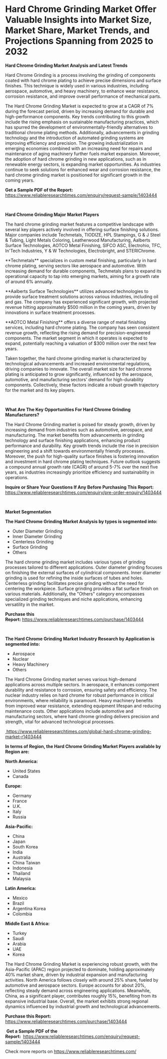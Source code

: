 <p><h1>Hard Chrome Grinding Market Offer Valuable Insights into Market Size, Market Share, Market Trends, and Projections Spanning from 2025 to 2032</h1></p><p><strong>Hard Chrome Grinding Market Analysis and Latest Trends</strong></p>
<p><p>Hard Chrome Grinding is a process involving the grinding of components coated with hard chrome plating to achieve precise dimensions and surface finishes. This technique is widely used in various industries, including aerospace, automotive, and heavy machinery, to enhance wear resistance, corrosion resistance, and improve overall performance of mechanical parts.</p><p>The Hard Chrome Grinding Market is expected to grow at a CAGR of 7% during the forecast period, driven by increasing demand for durable and high-performance components. Key trends contributing to this growth include the rising emphasis on sustainable manufacturing practices, which has spurred the development of environmentally-friendly alternatives to traditional chrome plating methods. Additionally, advancements in grinding technology and the introduction of automated grinding systems are improving efficiency and precision. The growing industrialization in emerging economies combined with an increasing need for repairs and maintenance of aging machinery further fuels market expansion. Moreover, the adoption of hard chrome grinding in new applications, such as in renewable energy sectors, is expanding market opportunities. As industries continue to seek solutions for enhanced wear and corrosion resistance, the hard chrome grinding market is positioned for significant growth in the coming years.</p></p>
<p><strong>Get a Sample PDF of the Report:&nbsp;</strong> <a href="https://www.reliableresearchtimes.com/enquiry/request-sample/1403444?utm_campaign=2007&utm_medium=2&utm_source=Github&utm_content=ia&utm_term=13012025&utm_id=hard-chrome-grinding">https://www.reliableresearchtimes.com/enquiry/request-sample/1403444</a></p>
<p>&nbsp;</p>
<p><strong>Hard Chrome Grinding Major Market Players</strong></p>
<p><p>The hard chrome grinding market features a competitive landscape with several key players actively involved in offering surface finishing solutions. Major companies include Techmetals, TIODIZE, HPL Stampings, G & J Steel & Tubing, Light Metals Coloring, Leatherwood Manufacturing, Aalberts Surface Technologies, AOTCO Metal Finishing, SIFCO ASC, Electrohio, TFC, In'Tech Industries, Y & W Technologies, Electrobright, and STERIChrome.</p><p>**Techmetals** specializes in custom metal finishing, particularly in hard chrome plating, serving sectors like aerospace and automotive. With increasing demand for durable components, Techmetals plans to expand its operational capacity to tap into emerging markets, aiming for a growth rate of around 6% annually.</p><p>**Aalberts Surface Technologies** utilizes advanced technologies to provide surface treatment solutions across various industries, including oil and gas. The company has experienced significant growth, with projected revenue hitting approximately $500 million in the coming years, driven by innovations in surface treatment processes.</p><p>**AOTCO Metal Finishing** offers a diverse range of metal finishing services, including hard chrome plating. The company has seen consistent revenue growth, reflecting the rising demand for precision-engineered components. The market segment in which it operates is expected to expand, potentially reaching a valuation of $300 million over the next few years.</p><p>Taken together, the hard chrome grinding market is characterized by technological advancements and increased environmental regulations, driving companies to innovate. The overall market size for hard chrome plating is anticipated to grow significantly, influenced by the aerospace, automotive, and manufacturing sectors' demand for high-durability components. Collectively, these factors indicate a robust growth trajectory for the market and its key players.</p></p>
<p>&nbsp;</p>
<p><strong>What Are The Key Opportunities For Hard Chrome Grinding Manufacturers?</strong></p>
<p><p>The Hard Chrome Grinding market is poised for steady growth, driven by increasing demand from industries such as automotive, aerospace, and manufacturing. The market benefits from advancements in grinding technology and surface finishing applications, enhancing product performance and durability. Key growth trends include the rise in precision engineering and a shift towards environmentally friendly processes. Moreover, the push for high-quality surface finishes is fostering innovation and investment in hard chrome plating techniques. Future outlook suggests a compound annual growth rate (CAGR) of around 5-7% over the next five years, as industries increasingly prioritize efficiency and sustainability in operations.</p></p>
<p><strong>Inquire or Share Your Questions If Any Before Purchasing This Report:</strong> <a href="https://www.reliableresearchtimes.com/enquiry/pre-order-enquiry/1403444?utm_campaign=2007&utm_medium=2&utm_source=Github&utm_content=ia&utm_term=13012025&utm_id=hard-chrome-grinding">https://www.reliableresearchtimes.com/enquiry/pre-order-enquiry/1403444</a></p>
<p>&nbsp;</p>
<p><strong>Market Segmentation</strong></p>
<p><strong>The Hard Chrome Grinding Market Analysis by types is segmented into:</strong></p>
<p><ul><li>Outer Diameter Grinding</li><li>Inner Diameter Grinding</li><li>Centerless Grinding</li><li>Surface Grinding</li><li>Others</li></ul></p>
<p><p>The hard chrome grinding market includes various types of grinding processes tailored to different applications. Outer diameter grinding focuses on finishing the external surfaces of cylindrical components. Inner diameter grinding is used for refining the inside surfaces of tubes and holes. Centerless grinding facilitates precise grinding without the need for centering the workpiece. Surface grinding provides a flat surface finish on various materials. Additionally, the "Others" category encompasses specialized grinding techniques and niche applications, enhancing versatility in the market.</p></p>
<p><strong>Purchase this Report:&nbsp;</strong><a href="https://www.reliableresearchtimes.com/purchase/1403444?utm_campaign=2007&utm_medium=2&utm_source=Github&utm_content=ia&utm_term=13012025&utm_id=hard-chrome-grinding">https://www.reliableresearchtimes.com/purchase/1403444</a></p>
<p>&nbsp;</p>
<p><strong>The Hard Chrome Grinding Market Industry Research by Application is segmented into:</strong></p>
<p><ul><li>Aerospace</li><li>Nuclear</li><li>Heavy Machinery</li><li>Others</li></ul></p>
<p><p>The Hard Chrome Grinding market serves various high-demand applications across multiple sectors. In aerospace, it enhances component durability and resistance to corrosion, ensuring safety and efficiency. The nuclear industry relies on hard chrome for robust performance in critical environments, where reliability is paramount. Heavy machinery benefits from improved wear resistance, extending equipment lifespan and reducing maintenance costs. Other applications include automotive and manufacturing sectors, where hard chrome grinding delivers precision and strength, vital for advanced technological processes.</p></p>
<p><a href="https://www.reliableresearchtimes.com/global-hard-chrome-grinding-market-r1403444?utm_campaign=2007&utm_medium=2&utm_source=Github&utm_content=ia&utm_term=13012025&utm_id=hard-chrome-grinding">&nbsp;https://www.reliableresearchtimes.com/global-hard-chrome-grinding-market-r1403444</a></p>
<p><strong>In terms of Region, the Hard Chrome Grinding Market Players available by Region are:</strong></p>
<p>
    <p> <strong> North America: </strong>
        <ul>
            <li>United States</li>
            <li>Canada</li>
        </ul>
        </p> 
    <p> <strong> Europe: </strong>
        <ul>
            <li>Germany</li>
            <li>France</li>
            <li>U.K.</li>
            <li>Italy</li>
            <li>Russia</li>
        </ul>
        </p> 
    <p> <strong> Asia-Pacific: </strong>
        <ul>
            <li>China</li>
            <li>Japan</li>
            <li>South Korea</li>
            <li>India</li>
            <li>Australia</li>
            <li>China Taiwan</li>
            <li>Indonesia</li>
            <li>Thailand</li>
            <li>Malaysia</li>
        </ul>
        </p> 
    <p> <strong> Latin America: </strong>
        <ul>
            <li>Mexico</li>
            <li>Brazil</li>
            <li>Argentina Korea</li>
            <li>Colombia</li>
        </ul>
        </p> 
    <p> <strong> Middle East & Africa: </strong>
        <ul>
            <li>Turkey</li>
            <li>Saudi</li>
            <li>Arabia</li>
            <li>UAE</li>
            <li>Korea</li>
        </ul>
    </p>
    </p>
<p><p>The Hard Chrome Grinding Market is experiencing robust growth, with the Asia-Pacific (APAC) region projected to dominate, holding approximately 40% market share, driven by industrial expansion and manufacturing activities. North America follows closely with around 25% share, fueled by automotive and aerospace sectors. Europe accounts for about 20%, reflecting steady demand across engineering applications. Meanwhile, China, as a significant player, contributes roughly 15%, benefiting from its expansive industrial base. Overall, the market exhibits strong regional dynamics influenced by industrial growth and technological advancements.</p></p>
<p><strong>Purchase this Report: </strong><a href="https://www.reliableresearchtimes.com/purchase/1403444?utm_campaign=2007&utm_medium=2&utm_source=Github&utm_content=ia&utm_term=13012025&utm_id=hard-chrome-grinding">https://www.reliableresearchtimes.com/purchase/1403444</a></p>
<p>&nbsp;<strong>Get a Sample PDF of the Report:&nbsp;&nbsp;</strong><a href="https://www.reliableresearchtimes.com/enquiry/request-sample/1403444?utm_campaign=2007&utm_medium=2&utm_source=Github&utm_content=ia&utm_term=13012025&utm_id=hard-chrome-grinding">https://www.reliableresearchtimes.com/enquiry/request-sample/1403444</a></p>
<p><strong></strong></p>
<p>Check more reports on <a href="https://www.reliableresearchtimes.com/?utm_campaign=2007&utm_medium=2&utm_source=Github&utm_content=ia&utm_term=13012025&utm_id=hard-chrome-grinding">https://www.reliableresearchtimes.com/</a></p>